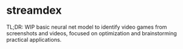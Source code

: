 # streamdex
TL;DR: WIP basic neural net model to identify video games from screenshots and videos, focused on optimization and brainstorming practical applications.

